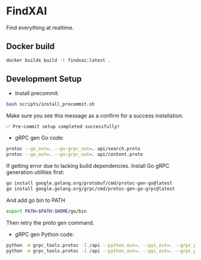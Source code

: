 # FindXAI

Find everything at realtime.


## Docker build

```bash
docker buildx build -t findxai:latest .
```

## Development Setup

* Install precommit:

```bash
bash scripts/install_precommit.sh
```

Make sure you see this message as a confirm for a success installation.

```text
✅ Pre-commit setup completed successfully!
```

* gRPC gen Go code:

```bash
protoc --go_out=. --go-grpc_out=. api/search.proto
protoc --go_out=. --go-grpc_out=. api/content.proto
```

If getting error due to lacking build dependencies. Install Go gRPC generation utilities first:
```bash
go install google.golang.org/protobuf/cmd/protoc-gen-go@latest
go install google.golang.org/grpc/cmd/protoc-gen-go-grpc@latest
```

And add go bin to PATH
```bash
export PATH=$PATH:$HOME/go/bin
```

Then retry the proto gen command.

* gRPC gen Python code:

```bash
python -m grpc_tools.protoc -I./api --python_out=. --pyi_out=. --grpc_python_out=. content.proto
python -m grpc_tools.protoc -I./api --python_out=. --pyi_out=. --grpc_python_out=. search.proto
```
